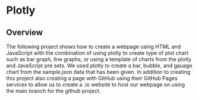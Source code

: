 # Plotly

## Overview

The following project shows how to create a webpage using HTML and JavaScript with the combination of using plotly to create type of plot chart such as bar graph, line graphs, or using a template of charts from the plotly and JavaScript pre sets. We used plotly to create a bar, bubble, and gauage chart from the sample.json data that has been given. In addition to creating this project also creating a page with GitHub using their GitHub Pages services to allow us to create a .io website to host our webpage on using the main branch for the github project.
